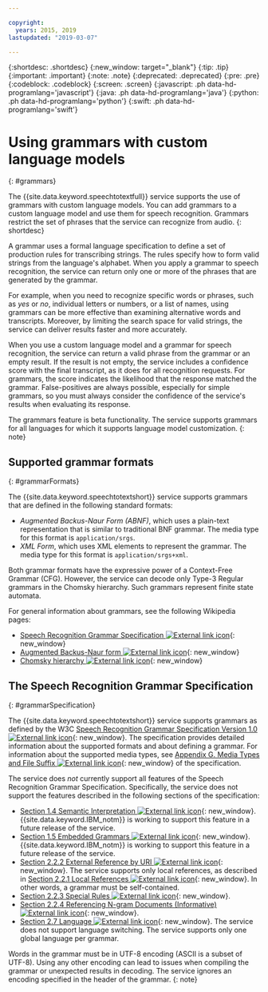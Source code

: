 ```yaml
---

copyright:
  years: 2015, 2019
lastupdated: "2019-03-07"

---
```


{:shortdesc: .shortdesc}
{:new_window: target="_blank"}
{:tip: .tip}
{:important: .important}
{:note: .note}
{:deprecated: .deprecated}
{:pre: .pre}
{:codeblock: .codeblock}
{:screen: .screen}
{:javascript: .ph data-hd-programlang='javascript'}
{:java: .ph data-hd-programlang='java'}
{:python: .ph data-hd-programlang='python'}
{:swift: .ph data-hd-programlang='swift'}

# Using grammars with custom language models
{: #grammars}

The {{site.data.keyword.speechtotextfull}} service supports the use of grammars with custom language models. You can add grammars to a custom language model and use them for speech recognition. Grammars restrict the set of phrases that the service can recognize from audio.
{: shortdesc}

A grammar uses a formal language specification to define a set of production rules for transcribing strings. The rules specify how to form valid strings from the language's alphabet. When you apply a grammar to speech recognition, the service can return only one or more of the phrases that are generated by the grammar.

For example, when you need to recognize specific words or phrases, such as *yes* or *no*, individual letters or numbers, or a list of names, using grammars can be more effective than examining alternative words and transcripts. Moreover, by limiting the search space for valid strings, the service can deliver results faster and more accurately.

When you use a custom language model and a grammar for speech recognition, the service can return a valid phrase from the grammar or an empty result. If the result is not empty, the service includes a confidence score with the final transcript, as it does for all recognition requests. For grammars, the score indicates the likelihood that the response matched the grammar. False-positives are always possible, especially for simple grammars, so you must always consider the confidence of the service's results when evaluating its response.

The grammars feature is beta functionality. The service supports grammars for all languages for which it supports language model customization.
{: note}

## Supported grammar formats
{: #grammarFormats}

The {{site.data.keyword.speechtotextshort}} service supports grammars that are defined in the following standard formats:

-   *Augmented Backus-Naur Form (ABNF)*, which uses a plain-text representation that is similar to traditional BNF grammar. The media type for this format is `application/srgs`.
-   *XML Form*, which uses XML elements to represent the grammar. The media type for this format is `application/srgs+xml`.

Both grammar formats have the expressive power of a Context-Free Grammar (CFG). However, the service can decode only Type-3 Regular grammars in the Chomsky hierarchy. Such grammars represent finite state automata.

For general information about grammars, see the following Wikipedia pages:

-   [Speech Recognition Grammar Specification ![External link icon](../../icons/launch-glyph.svg "External link icon")](https://en.wikipedia.org/wiki/Speech_Recognition_Grammar_Specification){: new_window}
-   [Augmented Backus-Naur form ![External link icon](../../icons/launch-glyph.svg "External link icon")](https://en.wikipedia.org/wiki/Augmented_Backus%E2%80%93Naur_form){: new_window}
-   [Chomsky hierarchy ![External link icon](../../icons/launch-glyph.svg "External link icon")](https://en.wikipedia.org/wiki/Chomsky_hierarchy){: new_window}

## The Speech Recognition Grammar Specification
{: #grammarSpecification}

The {{site.data.keyword.speechtotextshort}} service supports grammars as defined by the W3C [Speech Recognition Grammar Specification Version 1.0 ![External link icon](../../icons/launch-glyph.svg "External link icon")](https://www.w3.org/TR/speech-grammar/){: new_window}. The specification provides detailed information about the supported formats and about defining a grammar. For information about the supported media types, see [Appendix G. Media Types and File Suffix ![External link icon](../../icons/launch-glyph.svg "External link icon")](https://www.w3.org/TR/speech-grammar/#AppG){: new_window} of the specification.

The service does *not* currently support all features of the Speech Recognition Grammar Specification. Specifically, the service does not support the features described in the following sections of the specification:

-   [Section 1.4 Semantic Interpretation ![External link icon](../../icons/launch-glyph.svg "External link icon")](https://www.w3.org/TR/speech-grammar/#S1.4){: new_window}. {{site.data.keyword.IBM_notm}} is working to support this feature in a future release of the service.
-   [Section 1.5 Embedded Grammars ![External link icon](../../icons/launch-glyph.svg "External link icon")](https://www.w3.org/TR/speech-grammar/#S1.5){: new_window}. {{site.data.keyword.IBM_notm}} is working to support this feature in a future release of the service.
-   [Section 2.2.2 External Reference by URI ![External link icon](../../icons/launch-glyph.svg "External link icon")](https://www.w3.org/TR/speech-grammar/#S2.2.2){: new_window}. The service supports only local references, as described in [Section 2.2.1 Local References ![External link icon](../../icons/launch-glyph.svg "External link icon")](https://www.w3.org/TR/speech-grammar/#S2.2.1){: new_window}. In other words, a grammar must be self-contained.
-   [Section 2.2.3 Special Rules ![External link icon](../../icons/launch-glyph.svg "External link icon")](https://www.w3.org/TR/speech-grammar/#S2.2.3){: new_window}.
-   [Section 2.2.4 Referencing N-gram Documents (Informative) ![External link icon](../../icons/launch-glyph.svg "External link icon")](https://www.w3.org/TR/speech-grammar/#S2.2.4){: new_window}.
-   [Section 2.7 Language ![External link icon](../../icons/launch-glyph.svg "External link icon")](https://www.w3.org/TR/speech-grammar/#S2.7){: new_window}. The service does not support language switching. The service supports only one global language per grammar.

Words in the grammar must be in UTF-8 encoding (ASCII is a subset of UTF-8). Using any other encoding can lead to issues when compiling the grammar or unexpected results in decoding. The service ignores an encoding specified in the header of the grammar.
{: note}
